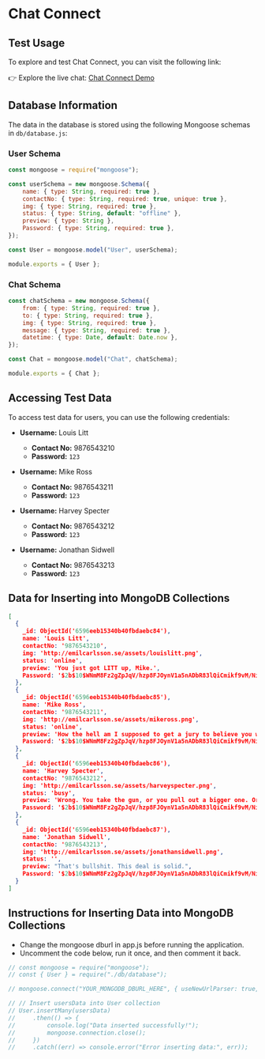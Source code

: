 # Chat Connect

## Test Usage
To explore and test Chat Connect, you can visit the following link:

👉 Explore the live chat: [Chat Connect Demo](https://chat-connect-ps95.onrender.com/)

## Database Information

The data in the database is stored using the following Mongoose schemas in `db/database.js`:

### User Schema

```javascript
const mongoose = require("mongoose");

const userSchema = new mongoose.Schema({
    name: { type: String, required: true },
    contactNo: { type: String, required: true, unique: true },
    img: { type: String, required: true },
    status: { type: String, default: "offline" },
    preview: { type: String },
    Password: { type: String, required: true },
});

const User = mongoose.model("User", userSchema);

module.exports = { User };
```

### Chat Schema

```javascript
const chatSchema = new mongoose.Schema({
    from: { type: String, required: true },
    to: { type: String, required: true },
    img: { type: String, required: true },
    message: { type: String, required: true },
    datetime: { type: Date, default: Date.now },
});

const Chat = mongoose.model("Chat", chatSchema);

module.exports = { Chat };
```

## Accessing Test Data

To access test data for users, you can use the following credentials:

- **Username:** Louis Litt
  - **Contact No:** 9876543210
  - **Password:** `123`

- **Username:** Mike Ross
  - **Contact No:** 9876543211
  - **Password:** `123`

- **Username:** Harvey Specter
  - **Contact No:** 9876543212
  - **Password:** `123`

- **Username:** Jonathan Sidwell
  - **Contact No:** 9876543213
  - **Password:** `123`

## Data for Inserting into MongoDB Collections

```json
[
  {
    _id: ObjectId('6596eeb15340b40fbdaebc84'),
    name: 'Louis Litt',
    contactNo: '9876543210',
    img: 'http://emilcarlsson.se/assets/louislitt.png',
    status: 'online',
    preview: 'You just got LITT up, Mike.',
    Password: '$2b$10$WNmM8Fz2gZpJqV/hzp8FJOynV1a5nADbR83lQiCmikf9vM/NiLjSG'
  },
  {
    _id: ObjectId('6596eeb15340b40fbdaebc85'),
    name: 'Mike Ross',
    contactNo: '9876543211',
    img: 'http://emilcarlsson.se/assets/mikeross.png',
    status: 'online',
    preview: 'How the hell am I supposed to get a jury to believe you when I am not even sure that I do?!',
    Password: '$2b$10$WNmM8Fz2gZpJqV/hzp8FJOynV1a5nADbR83lQiCmikf9vM/NiLjSG'
  },
  {
    _id: ObjectId('6596eeb15340b40fbdaebc86'),
    name: 'Harvey Specter',
    contactNo: '9876543212',
    img: 'http://emilcarlsson.se/assets/harveyspecter.png',
    status: 'busy',
    preview: 'Wrong. You take the gun, or you pull out a bigger one. Or, you call their bluff. Or, you do any one of a hundred and forty-six other things.',
    Password: '$2b$10$WNmM8Fz2gZpJqV/hzp8FJOynV1a5nADbR83lQiCmikf9vM/NiLjSG'
  },
  {
    _id: ObjectId('6596eeb15340b40fbdaebc87'),
    name: 'Jonathan Sidwell',
    contactNo: '9876543213',
    img: 'http://emilcarlsson.se/assets/jonathansidwell.png',
    status: '',
    preview: "That's bullshit. This deal is solid.",
    Password: '$2b$10$WNmM8Fz2gZpJqV/hzp8FJOynV1a5nADbR83lQiCmikf9vM/NiLjSG'
  }
]
```

## Instructions for Inserting Data into MongoDB Collections

- Change the mongoose dburl in app.js before running the application.
- Uncomment the code below, run it once, and then comment it back.

```javascript
// const mongoose = require("mongoose");
// const { User } = require("./db/database");

// mongoose.connect("YOUR_MONGODB_DBURL_HERE", { useNewUrlParser: true, useUnifiedTopology: true });

// // Insert usersData into User collection
// User.insertMany(usersData)
//     .then(() => {
//         console.log("Data inserted successfully!");
//         mongoose.connection.close();
//     })
//     .catch((err) => console.error("Error inserting data:", err));
```
